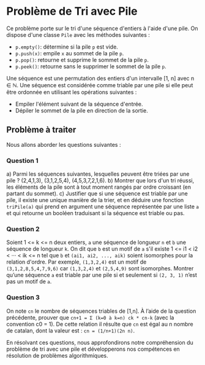 # Problème de Tri avec Pile

Ce problème porte sur le tri d'une séquence d'entiers à l'aide d'une pile. On dispose d'une classe `Pile` avec les méthodes suivantes :

- `p.empty()`: détermine si la pile `p` est vide.
- `p.push(x)`: empile `x` au sommet de la pile `p`.
- `p.pop()`: retourne et supprime le sommet de la pile `p`.
- `p.peek()`: retourne sans le supprimer le sommet de la pile `p`.

Une séquence est une permutation des entiers d'un intervalle [1, n] avec n ∈ ℕ. Une séquence est considérée comme triable par une pile si elle peut être ordonnée en utilisant les opérations suivantes :

- Empiler l'élément suivant de la séquence d'entrée.
- Dépiler le sommet de la pile en direction de la sortie.

## Problème à traiter

Nous allons aborder les questions suivantes :

### Question 1
a) Parmi les séquences suivantes, lesquelles peuvent être triées par une pile ? (2,4,1,3), (3,1,2,5,4), (4,5,3,7,2,1,6).
b) Montrer que lors d'un tri réussi, les éléments de la pile sont à tout moment rangés par ordre croissant (en partant du sommet).
c) Justifier que si une séquence est triable par une pile, il existe une unique manière de la trier, et en déduire une fonction `triPile(a)` qui prend en argument une séquence représentée par une liste `a` et qui retourne un booléen traduisant si la séquence est triable ou pas.

### Question 2
Soient 1 <= k <= n deux entiers, `a` une séquence de longueur `n` et `b` une séquence de longueur `k`. On dit que `b` est un motif de `a` s'il existe 1 <= i1 < i2 < ··· < ik <= n tel que `b` et `(ai1, ai2, ..., aik)` soient isomorphes pour la relation d'ordre.
Par exemple, `(1,3,2,4)` est un motif de `(3,1,2,8,5,4,7,9,6)` car `(1,3,2,4)` et `(2,5,4,9)` sont isomorphes.
Montrer qu’une séquence `a` est triable par une pile si et seulement si `(2, 3, 1)` n’est pas un motif de `a`.

### Question 3
On note `cn` le nombre de séquences triables de [1,n]. À l’aide de la question précédente, prouver que `cn+1 = Σ (k=0 à k=n) ck * cn-k` (avec la convention c0 = 1). De cette relation il résulte que `cn` est égal au n nombre de catalan, dont la valeur est : `cn = (1/n+1)(2n n)`.

En résolvant ces questions, nous approfondirons notre compréhension du problème de tri avec une pile et développerons nos compétences en résolution de problèmes algorithmiques.
